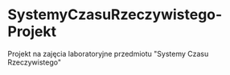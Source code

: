 # SystemyCzasuRzeczywistego-Projekt
Projekt na zajęcia laboratoryjne przedmiotu "Systemy Czasu Rzeczywistego"
